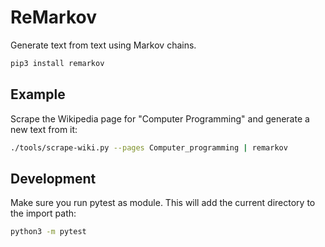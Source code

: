 # ReMarkov

Generate text from text using Markov chains.

``` bash
pip3 install remarkov
```

## Example

Scrape the Wikipedia page for "Computer Programming" and generate a new text from it:

``` bash
./tools/scrape-wiki.py --pages Computer_programming | remarkov
```

## Development

Make sure you run pytest as module. This will add the current directory to the import path:

``` bash
python3 -m pytest
```